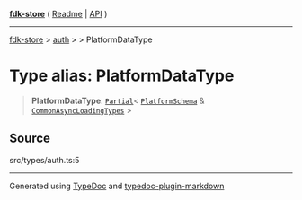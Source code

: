 [**fdk-store**](../../../README.md) ( [Readme](../../../README.md) \| [API](../../../API.md) )

---

[fdk-store](../../../API.md) > [auth](../../README.md) > [<internal>](../README.md) > PlatformDataType

# Type alias: PlatformDataType

> **PlatformDataType**: [`Partial`](../../../address/internal_/type-aliases/type-alias.Partial.md)\< [`PlatformSchema`](type-alias.PlatformSchema.md) & [`CommonAsyncLoadingTypes`](type-alias.CommonAsyncLoadingTypes.md) \>

## Source

src/types/auth.ts:5

---

Generated using [TypeDoc](https://typedoc.org/) and [typedoc-plugin-markdown](https://www.npmjs.com/package/typedoc-plugin-markdown)
